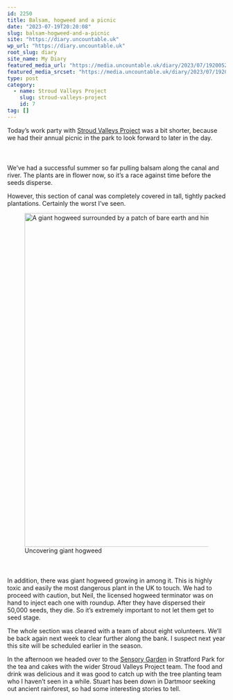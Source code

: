 ```yaml
---
id: 2250
title: Balsam, hogweed and a picnic
date: "2023-07-19T20:20:08"
slug: balsam-hogweed-and-a-picnic
site: "https://diary.uncountable.uk"
wp_url: "https://diary.uncountable.uk"
root_slug: diary
site_name: My Diary
featured_media_url: "https://media.uncountable.uk/diary/2023/07/19200520/IMG20230719101525.webp"
featured_media_srcset: "https://media.uncountable.uk/diary/2023/07/19200520/IMG20230719101525-300x185.webp 300w, https://media.uncountable.uk/diary/2023/07/19200520/IMG20230719101525-1024x632.webp 1024w, https://media.uncountable.uk/diary/2023/07/19200520/IMG20230719101525-150x150.webp 150w, https://media.uncountable.uk/diary/2023/07/19200520/IMG20230719101525-640x395.webp 640w, https://media.uncountable.uk/diary/2023/07/19200520/IMG20230719101525.webp 2000w"
type: post
category:
  - name: Stroud Valleys Project
    slug: stroud-valleys-project
    id: 7
tag: []
---
```



<p>Today&#8217;s work party with <a href="https://www.stroudvalleysproject.org/">Stroud Valleys Project</a> was a bit shorter, because we had their annual picnic in the park to look forward to later in the day.</p>


<style>.kb-row-layout-id_06d5f1-53 > .kt-row-column-wrap{align-content:start;}:where(.kb-row-layout-id_06d5f1-53 > .kt-row-column-wrap) > .wp-block-kadence-column{justify-content:start;}.kb-row-layout-id_06d5f1-53 > .kt-row-column-wrap{column-gap:var(--global-kb-gap-md, 2rem);row-gap:var(--global-kb-gap-md, 2rem);padding-top:var(--global-kb-spacing-sm, 1.5rem);padding-bottom:var(--global-kb-spacing-sm, 1.5rem);grid-template-columns:repeat(2, minmax(0, 1fr));}.kb-row-layout-id_06d5f1-53 > .kt-row-layout-overlay{opacity:0.30;}@media all and (max-width: 1024px){.kb-row-layout-id_06d5f1-53 > .kt-row-column-wrap{grid-template-columns:repeat(2, minmax(0, 1fr));}}@media all and (max-width: 767px){.kb-row-layout-id_06d5f1-53 > .kt-row-column-wrap{grid-template-columns:minmax(0, 1fr);}.kb-row-layout-id_06d5f1-53 > .kt-row-column-wrap > .wp-block-kadence-column:nth-of-type(1){order:2;}.kb-row-layout-id_06d5f1-53 > .kt-row-column-wrap > .wp-block-kadence-column:nth-of-type(2){order:1;}.kb-row-layout-id_06d5f1-53 > .kt-row-column-wrap > .wp-block-kadence-column:nth-of-type(3){order:12;}.kb-row-layout-id_06d5f1-53 > .kt-row-column-wrap > .wp-block-kadence-column:nth-of-type(4){order:11;}.kb-row-layout-id_06d5f1-53 > .kt-row-column-wrap > .wp-block-kadence-column:nth-of-type(5){order:22;}.kb-row-layout-id_06d5f1-53 > .kt-row-column-wrap > .wp-block-kadence-column:nth-of-type(6){order:21;}.kb-row-layout-id_06d5f1-53 > .kt-row-column-wrap > .wp-block-kadence-column:nth-of-type(7){order:32;}.kb-row-layout-id_06d5f1-53 > .kt-row-column-wrap > .wp-block-kadence-column:nth-of-type(8){order:31;}}</style><div class="kb-row-layout-wrap kb-row-layout-id_06d5f1-53 alignnone wp-block-kadence-rowlayout"><div class="kt-row-column-wrap kt-has-2-columns kt-row-layout-equal kt-tab-layout-inherit kt-mobile-layout-row kt-row-valign-top">
<style>.kadence-column_0b7e4b-88 > .kt-inside-inner-col,.kadence-column_0b7e4b-88 > .kt-inside-inner-col:before{border-top-left-radius:0px;border-top-right-radius:0px;border-bottom-right-radius:0px;border-bottom-left-radius:0px;}.kadence-column_0b7e4b-88 > .kt-inside-inner-col{column-gap:var(--global-kb-gap-sm, 1rem);}.kadence-column_0b7e4b-88 > .kt-inside-inner-col{flex-direction:column;}.kadence-column_0b7e4b-88 > .kt-inside-inner-col > .aligncenter{width:100%;}.kadence-column_0b7e4b-88 > .kt-inside-inner-col:before{opacity:0.3;}.kadence-column_0b7e4b-88{position:relative;}@media all and (max-width: 1024px){.kadence-column_0b7e4b-88 > .kt-inside-inner-col{flex-direction:column;justify-content:center;}}@media all and (max-width: 767px){.kadence-column_0b7e4b-88 > .kt-inside-inner-col{flex-direction:column;justify-content:center;}}</style>
<div class="wp-block-kadence-column kadence-column_0b7e4b-88"><div class="kt-inside-inner-col">
<p>We&#8217;ve had a successful summer so far pulling balsam along the canal and river.  The plants are in flower now, so it&#8217;s a race against time before the seeds disperse.</p>



<p>However, this section of canal was completely covered in tall, tightly packed plantations.  Certainly the worst I&#8217;ve seen.</p>
</div></div>


<style>.kadence-column_197231-06 > .kt-inside-inner-col,.kadence-column_197231-06 > .kt-inside-inner-col:before{border-top-left-radius:0px;border-top-right-radius:0px;border-bottom-right-radius:0px;border-bottom-left-radius:0px;}.kadence-column_197231-06 > .kt-inside-inner-col{column-gap:var(--global-kb-gap-sm, 1rem);}.kadence-column_197231-06 > .kt-inside-inner-col{flex-direction:column;}.kadence-column_197231-06 > .kt-inside-inner-col > .aligncenter{width:100%;}.kadence-column_197231-06 > .kt-inside-inner-col:before{opacity:0.3;}.kadence-column_197231-06{position:relative;}@media all and (max-width: 1024px){.kadence-column_197231-06 > .kt-inside-inner-col{flex-direction:column;justify-content:center;}}@media all and (max-width: 767px){.kadence-column_197231-06 > .kt-inside-inner-col{flex-direction:column;justify-content:center;}}</style>
<div class="wp-block-kadence-column kadence-column_197231-06"><div class="kt-inside-inner-col">
<figure class="wp-block-image size-large"><img loading="lazy" decoding="async" width="1024" height="768" src="https://media.uncountable.uk/diary/2023/07/19200521/IMG202307191110551-1024x768.webp" alt="A giant hogweed surrounded by a patch of bare earth and himalayan balsam in the background" class="wp-image-2252" srcset="https://media.uncountable.uk/diary/2023/07/19200521/IMG202307191110551-1024x768.webp 1024w, https://media.uncountable.uk/diary/2023/07/19200521/IMG202307191110551-300x225.webp 300w, https://media.uncountable.uk/diary/2023/07/19200521/IMG202307191110551-640x480.webp 640w, https://media.uncountable.uk/diary/2023/07/19200521/IMG202307191110551.webp 2000w" sizes="auto, (max-width: 1024px) 100vw, 1024px" /><figcaption class="wp-element-caption">Uncovering giant hogweed</figcaption></figure>
</div></div>

</div></div>


<p>In addition, there was giant hogweed growing in among it.  This is highly toxic and easily the most dangerous plant in the UK to touch.  We had to proceed with caution, but Neil, the licensed hogweed terminator was on hand to inject each one with roundup.  After they have dispersed their 50,000 seeds, they die.  So it&#8217;s extremely important to not let them get to seed stage.</p>



<p>The whole section was cleared with a team of about eight volunteers.  We&#8217;ll be back again next week to clear further along the bank.  I suspect next year this site will be scheduled earlier in the season.</p>



<p>In the afternoon we headed over to the <a href="https://www.stroudvalleysproject.org/svp-projects/current-projects/sensory-gardens">Sensory Garden</a> in Stratford Park for the tea and cakes with the wider Stroud Valleys Project team.  The food and drink was delicious and it was good to catch up with the tree planting team who I haven&#8217;t seen in a while.  Stuart has been down in Dartmoor seeking out ancient rainforest, so had some interesting stories to tell.</p>
